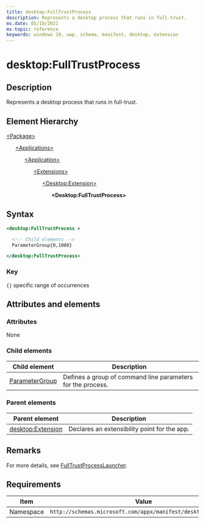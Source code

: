 ```yaml
---
title: desktop:FullTrustProcess
description: Represents a desktop process that runs in full-trust.
ms.date: 05/10/2021
ms.topic: reference
keywords: windows 10, uwp, schema, manifest, desktop, extension 
---
```


# desktop:FullTrustProcess

## Description

Represents a desktop process that runs in full-trust.

## Element Hierarchy

[\<Package\>](element-package.md)

&nbsp;&nbsp;&nbsp;&nbsp;&nbsp;&nbsp;[\<Applications\>](element-applications.md)

&nbsp;&nbsp;&nbsp;&nbsp;&nbsp;&nbsp;&nbsp;&nbsp;&nbsp;&nbsp;&nbsp;&nbsp;[\<Application\>](element-application.md)

&nbsp;&nbsp;&nbsp;&nbsp;&nbsp;&nbsp;&nbsp;&nbsp;&nbsp;&nbsp;&nbsp;&nbsp;&nbsp;&nbsp;&nbsp;&nbsp;&nbsp;&nbsp;[\<Extensions\>](element-1-extensions.md)

&nbsp;&nbsp;&nbsp;&nbsp;&nbsp;&nbsp;&nbsp;&nbsp;&nbsp;&nbsp;&nbsp;&nbsp;&nbsp;&nbsp;&nbsp;&nbsp;&nbsp;&nbsp;&nbsp;&nbsp;&nbsp;&nbsp;&nbsp;&nbsp;[\<Desktop:Extension\>](element-desktop-extension.md)

&nbsp;&nbsp;&nbsp;&nbsp;&nbsp;&nbsp;&nbsp;&nbsp;&nbsp;&nbsp;&nbsp;&nbsp;&nbsp;&nbsp;&nbsp;&nbsp;&nbsp;&nbsp;&nbsp;&nbsp;&nbsp;&nbsp;&nbsp;&nbsp;&nbsp;&nbsp;&nbsp;&nbsp;&nbsp;&nbsp;**\<Desktop:FullTrustProcess\>**

## Syntax

```xml
<desktop:FullTrustProcess >

  <!-- Child elements -->
  ParameterGroup{0,1000}

</desktop:FullTrustProcess>
```

### Key

`{}` specific range of occurrences

## Attributes and elements

### Attributes

None

### Child elements

| Child element | Description |
|-|-|
| [ParameterGroup](element-desktop-parametergroup.md) | Defines a group of command line parameters for the process. |

### Parent elements

| Parent element | Description |
|-|-|
| [desktop:Extension](element-desktop-extension.md) | Declares an extensibility point for the app. |

## Remarks

For more details, see [FullTrustProcessLauncher](/uwp/api/windows.applicationmodel.fulltrustprocesslauncher).

## Requirements

| Item  | Value  |
|--|--|
| Namespace | `http://schemas.microsoft.com/appx/manifest/desktop/windows10` |